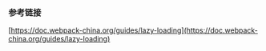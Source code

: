 ### 参考链接

[https://doc.webpack-china.org/guides/lazy-loading](https://doc.webpack-china.org/guides/lazy-loading)
